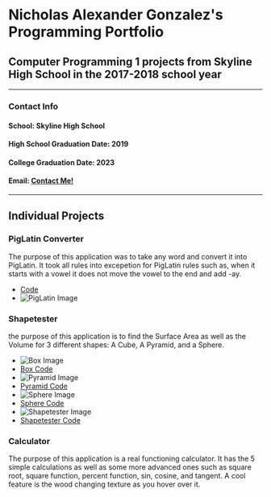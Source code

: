 # Nicholas Alexander Gonzalez's Programming Portfolio

## Computer Programming 1 projects from Skyline High School in the 2017-2018 school year

---

### **Contact Info**


#### School: Skyline High School

#### High School Graduation Date: 2019
#### College Graduation Date: 2023

#### Email: <a href="mailto:nichgonz9644@granitesd.org"> Contact Me! </a>

---

## Individual Projects

### PigLatin Converter

The purpose of this application was to take any word and convert it into PigLatin. It took all rules into excepetion for PigLatin rules such as, when it starts with a vowel it does not move the vowel to the end and add -ay.

+ [Code](https://github.com/Cubasian5/PigLatin/blob/master/src/PigLatin.java)
+ ![PigLatin Image](https://cubasian5.github.io/PigLatin/master/PigLatin.png "Example of Runing Program")

### Shapetester

the purpose of this application is to find the Surface Area as well as the Volume for 3 different shapes: A Cube, A Pyramid, and a Sphere.

+ ![Box Image](https://github.com/Cubasian5/Programming_1_2017-2018/blob/master/ShapeTester/Box.png "Example of Running Box Code")
+ [Box Code](https://github.com/Cubasian5/Programming_1_2017-2018/blob/master/ShapeTester/Code/Box.java)
+ ![Pyramid Image](https://github.com/Cubasian5/Programming_1_2017-2018/blob/master/ShapeTester/Pyramid.png "Example of Running Pyramid Code")
+ [Pyramid Code](https://github.com/Cubasian5/Programming_1_2017-2018/blob/master/ShapeTester/Code/Pyramid.java)
+ ![Sphere Image](https://github.com/Cubasian5/Programming_1_2017-2018/blob/master/ShapeTester/Sphere.png "Example of Running Sphere Code")
+ [Sphere Code](https://github.com/Cubasian5/Programming_1_2017-2018/blob/master/ShapeTester/Code/Sphere.java)
+ ![Shapetester Image](https://github.com/Cubasian5/Programming_1_2017-2018/blob/master/ShapeTester/ShapeTester.png "Example of Running Master Code")
+ [Shapetester Code](https://github.com/Cubasian5/Programming_1_2017-2018/blob/master/ShapeTester/Code/ShapeTester.java)

### Calculator

The purpose of this application is a real functioning calculator. It has the 5 simple calculations as well as some more advanced ones such as square root, square function, percent function, sin, cosine, and tangent. A cool feature is the wood changing texture as you hover over it.
